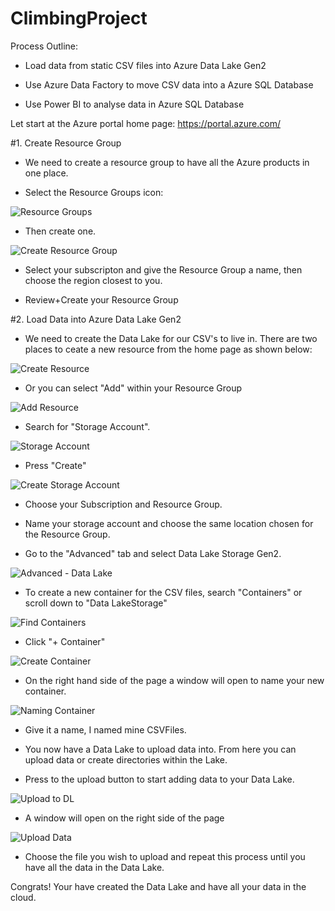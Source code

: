 # ClimbingProject

Process Outline:

- Load data from static CSV files into Azure Data Lake Gen2

- Use Azure Data Factory to move CSV data into a Azure SQL Database

- Use Power BI to analyse data in Azure SQL Database


Let start at the Azure portal home page:  https://portal.azure.com/

#1. Create Resource Group

- We need to create a resource group to have all the Azure products in one place.

- Select the Resource Groups icon: 

![Resource Groups](https://user-images.githubusercontent.com/61860904/107544144-262a5e80-6b87-11eb-9eed-ad42ff619ae8.PNG)

- Then create one.

![Create Resource Group](https://user-images.githubusercontent.com/61860904/107544611-a5b82d80-6b87-11eb-8c03-6333e8a7c414.PNG)

- Select your subscripton and give the Resource Group a name, then choose the region closest to you.

- Review+Create your Resource Group




#2. Load Data into Azure Data Lake Gen2 



- We need to create the Data Lake for our CSV's to live in. There are two places to ceate a new resource from the home page as shown below:

![Create Resource](https://user-images.githubusercontent.com/61860904/107542861-deef9e00-6b85-11eb-9b77-93ae106fb22c.PNG)

- Or you can select "Add" within your Resource Group

![Add Resource](https://user-images.githubusercontent.com/61860904/107545846-f8deb000-6b88-11eb-869b-a308583975d9.PNG)

- Search for "Storage Account".

![Storage Account](https://user-images.githubusercontent.com/61860904/107543424-75bc5a80-6b86-11eb-8f89-8222b86d9316.PNG)

- Press "Create"

![Create Storage Account](https://user-images.githubusercontent.com/61860904/107543644-a3090880-6b86-11eb-8a1d-35e8a8e58eee.PNG)

- Choose your Subscription and Resource Group.

- Name your storage account and choose the same location chosen for the Resource Group.

- Go to the "Advanced" tab and select Data Lake Storage Gen2. 

![Advanced - Data Lake](https://user-images.githubusercontent.com/61860904/107546594-c5e8ec00-6b89-11eb-87c3-a78f8dd7271f.PNG)

- To create a new container for the CSV files, search "Containers" or scroll down to "Data LakeStorage"

![Find Containers](https://user-images.githubusercontent.com/61860904/107547156-60e1c600-6b8a-11eb-8ccc-7b598ce9b3d1.PNG)

- Click "+ Container"

![Create Container](https://user-images.githubusercontent.com/61860904/107547494-bddd7c00-6b8a-11eb-9db6-f2a99b1785a7.PNG)

- On the right hand side of the page a window will open to name your new container.

![Naming Container](https://user-images.githubusercontent.com/61860904/107547618-e1a0c200-6b8a-11eb-94b9-5812771c2819.PNG)

- Give it a name, I named mine CSVFiles.

- You now have a Data Lake to upload data into. From here you can upload data or create directories within the Lake.

- Press to the upload button to start adding data to your Data Lake.

![Upload to DL](https://user-images.githubusercontent.com/61860904/107547938-49efa380-6b8b-11eb-9969-4379097518c0.PNG)

- A window will open on the right side of the page 

![Upload Data](https://user-images.githubusercontent.com/61860904/107548197-976c1080-6b8b-11eb-8f3b-82ce38edd5a0.PNG)

- Choose the file you wish to upload and repeat this process until you have all the data in the Data Lake.


Congrats! Your have created the Data Lake and have all your data in the cloud.









